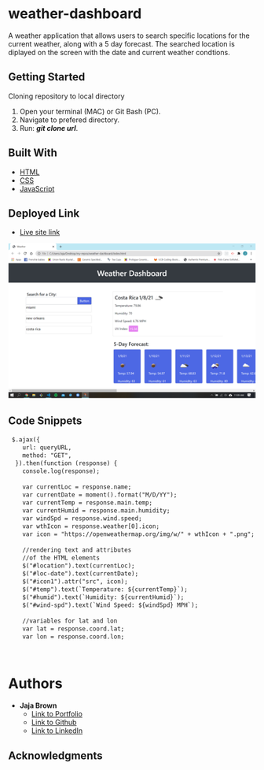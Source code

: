 # weather-dashboard

A weather application that allows users to search specific locations for the current weather, along with a 5 day forecast. The searched location is diplayed on the screen with the date and current weather condtions.

## Getting Started

Cloning repository to local directory

1. Open your terminal (MAC) or Git Bash (PC).
2. Navigate to prefered directory.
3. Run: **_git clone url_**.

## Built With

- [HTML](https://developer.mozilla.org/en-US/docs/Web/HTML)
- [CSS](https://developer.mozilla.org/en-US/docs/Web/CSS)
- [JavaScript](https://developer.mozilla.org/en-US/docs/Web/JavaScript)

## Deployed Link

- [Live site link](https://jbrown827.github.io/weather-dashboard/)

![alt ext](./assets/images/weather-dash-screenshot.png)

## Code Snippets

```
 $.ajax({
    url: queryURL,
    method: "GET",
  }).then(function (response) {
    console.log(response);

    var currentLoc = response.name;
    var currentDate = moment().format("M/D/YY");
    var currentTemp = response.main.temp;
    var currentHumid = response.main.humidity;
    var windSpd = response.wind.speed;
    var wthIcon = response.weather[0].icon;
    var icon = "https://openweathermap.org/img/w/" + wthIcon + ".png";

    //rendering text and attributes
    //of the HTML elements
    $("#location").text(currentLoc);
    $("#loc-date").text(currentDate);
    $("#icon1").attr("src", icon);
    $("#temp").text(`Temperature: ${currentTemp}`);
    $("#humid").text(`Humidity: ${currentHumid}`);
    $("#wind-spd").text(`Wind Speed: ${windSpd} MPH`);

    //variables for lat and lon
    var lat = response.coord.lat;
    var lon = response.coord.lon;



```

# Authors

- **Jaja Brown**
  - [Link to Portfolio]()
  - [Link to Github](https://github.com/jbrown827)
  - [Link to LinkedIn](https://www.linkedin.com/in/jaja-brown-a42261201/)

## Acknowledgments
